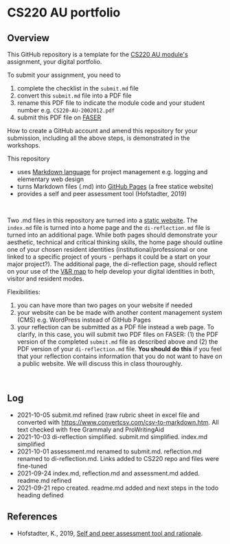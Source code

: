<!-- #todo
- update on Brave?
- all files: logic/aesthetic/grammar/ref to other repo check
- add ideas from last year's examples
- make screencast on submitting - start from making a GitHub repo
-->

# CS220 AU portfolio

## Overview
This GitHub repository is a template for the [CS220 AU module's](https://github.com/krisztian-hofstadter-tedor/CS220-AU-navigating-the-digital-world) assignment, your digital portfolio.

To submit your assignment, you need to
1. complete the checklist in the `submit.md` file
2. convert this `submit.md` file into a PDF file
3. rename this PDF file to indicate the module code and your student number e.g. `CS220-AU-2002012.pdf`
4. submit this PDF file on [FASER](https://faser.essex.ac.uk/)

<!-- #todo make screencast and link video -->

How to create a GitHub account and amend this repository for your submission, including all the above steps, is demonstrated in the workshops. 

This repository
- uses [Markdown language](https://guides.github.com/features/mastering-markdown/) for project management e.g. logging and elementary web design
- turns Markdown files (.md) into [GitHub Pages](https://pages.github.com/) (a free statice website)
- provides a self and peer assessment tool (Hofstadter, 2019)

<br>

Two .md files in this repository are turned into a [static website](https://krisztian-hofstadter-tedor.github.io/CS220-AU-portfolio/). The `index.md` file is turned into a home page and the `di-reflection.md` file is turned into an additional page. While both pages should demonstrate your aesthetic, technical and critical thinking skills, the home page should outline <!-- #todo is there a better phrase for this --> one of your chosen resident identities (institutional/professional or one linked to a specific project of yours - perhaps it could be a start on your major project?). The additional page, the di-reflection page, should reflect on your use of the [V&R map](https://krisztian-hofstadter-tedor.github.io/CS220-AU-navigating-the-digital-world/digital-identities) to help develop your digital identities in both, visitor and resident modes.

Flexibilities:   
1. you can have more than two pages on your website if needed
2. your website can be be made with another content management system (CMS) e.g. WordPress instead of GitHub Pages
3. your reflection can be submitted as a PDF file instead a web page. To clarify, in this case, you will submit two PDF files on FASER: (1) the PDF version of the completed `submit.md` file as described above and (2) the PDF version of your `di-reflection.md` file. **You should do this** if you feel that your reflection contains information that you do not want to have on a public website. We will discuss this in class thouroughly.

<br>

## Log
<!-- #todo remove content of template's log and add my own -->
- 2021-10-05 submit.md refined (raw rubric sheet in excel file and converted with https://www.convertcsv.com/csv-to-markdown.htm. All text checked with free Grammaly and ProWritingAid
- 2021-10-03 di-reflection simplified. submit.md simplified. index.md simplified
- 2021-10-01 assessment.md renamed to submit.md. reflection.md renamed to di-reflection.md. Links added to CS220 repo and files were fine-tuned
- 2021-09-24 index.md, reflection.md and assessment.md added. readme.md refined
- 2021-09-21 repo created. readme.md added and next steps in the todo heading defined

## References
- Hofstadter, K., 2019, [Self and peer assessment tool and rationale](https://khofstadter.com/assets/doc/Hofstadter-2019-self-and-peer-assessment-tool-and-rationale.pdf).
